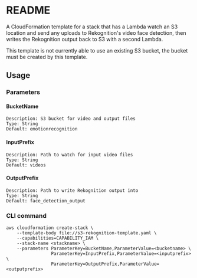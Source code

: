 # README

A CloudFormation template for a stack that has a Lambda watch an S3 location
and send any uploads to Rekognition's video face detection, then writes the
Rekognition output back to S3 with a second Lambda.

This template is not currently able to use an existing S3 bucket, the bucket
must be created by this template.


## Usage
### Parameters
#### BucketName
    Description: S3 bucket for video and output files
    Type: String
    Default: emotionrecognition
#### InputPrefix
    Description: Path to watch for input video files
    Type: String
    Default: videos
#### OutputPrefix
    Description: Path to write Rekognition output into
    Type: String
    Default: face_detection_output

### CLI command
``` shell
aws cloudformation create-stack \
    --template-body file://s3-rekognition-template.yaml \
    --capabilities=CAPABILITY_IAM \
    --stack-name <stackname> \
    --parameters ParameterKey=BucketName,ParameterValue=<bucketname> \
                 ParameterKey=InputPrefix,ParameterValue=<inputprefix> \
                 ParameterKey=OutputPrefix,ParameterValue=<outputprefix>
```
